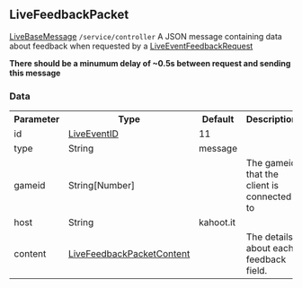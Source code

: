 ## LiveFeedbackPacket
<span class="extends"><a href="#/enum/LiveBaseMessage">LiveBaseMessage</a></span>
<span class="channel"><code>/service/controller</code></span>
A JSON message containing data about feedback when requested by a [LiveEventFeedbackRequest](#/enum/LiveEventFeedbackRequest)

**There should be a minumum delay of ~0.5s between request and sending this message**

### Data
<table>
  <tr>
    <th>Parameter</th>
    <th>Type</th>
    <th>Default</th>
    <th>Description</th>
  </tr>
  <tr>
    <td>id</td>
    <td><a href="#/enum/LiveEventID">LiveEventID</a></td>
    <td>11</td>
    <td></td>
  </tr>
  <tr>
    <td>type</td>
    <td>String</td>
    <td>message</td>
    <td></td>
  </tr>
  <tr>
    <td>gameid</td>
    <td>String[Number]</td>
    <td></td>
    <td>The gameid that the client is connected to</td>
  </tr>
  <tr>
    <td>host</td>
    <td>String</td>
    <td>kahoot.it</td>
    <td></td>
  </tr>
  <tr>
    <td>content</td>
    <td><a href="#/enum/LiveFeedbackPacketContent">LiveFeedbackPacketContent</a></td>
    <td></td>
    <td>The details about each feedback field.</td>
  </tr>
</table>

